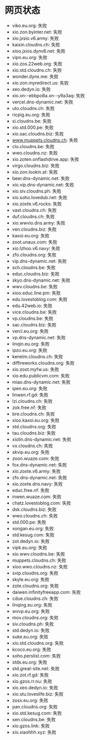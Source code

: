 # 网页状态
- viko.eu.org: 失败
- xio.zon.byinter.net: 失败
- xio.jxsio.v6.army: 失败
- kaixin.cloudns.ch: 失败
- xioo.jxios.dynv6.net: 失败
- vipn.eu.org: 失败
- xio.zos.22web.org: 失败
- xio.std.cloudns.ch: 失败
- wonder.dynx.me: 失败
- xio.zon.myredirect.us: 失败
- xeo.dedyn.io: 失败
- xio.xn--ebbpo8a.xn--y9a3aq: 失败
- vercel.dns-dynamic.net: 失败
- uto.cloudns.ch: 失败
- ricpig.eu.org: 失败
- si.cloudns.be: 失败
- xio.std.000.pe: 失败
- xio.sac.cloudns.biz: 失败
- www.muppets.cloudns.ch: 失败
- clo.cloudns.be: 失败
- wwo.cloudns.nz: 失败
- xio.zoten.onflashdrive.app: 失败
- virgo.cloudns.biz: 失败
- xio.zon.lookin.at: 失败
- beer.dns-dynamic.net: 失败
- xio.vip.dns-dynamic.net: 失败
- xio.siv.cloudns.ph: 失败
- xio.soho.lovedub.net: 失败
- xio.zoxte.v6.rocks: 失败
- vast.cloudns.ch: 失败
- duf.cloudns.ch: 失败
- xio.wwvio.dns.army: 失败
- ven.cloudns.biz: 失败
- kaxoi.eu.org: 失败
- zoot.unaux.com: 失败
- xio.lzhoo.v6.navy: 失败
- zfo.cloudns.org: 失败
- vip.dns-dynamic.net: 失败
- sch.cloudns.be: 失败
- educ.cloudns.biz: 失败
- skyo.dns-dynamic.net: 失败
- wwv.cloudns.be: 失败
- xioo.educ.line.pm: 失败
- edu.lovestoblog.com: 失败
- edu.42web.io: 失败
- vice.cloudns.be: 失败
- vp.cloudns.be: 失败
- sac.cloudns.biz: 失败
- vercl.eu.org: 失败
- vp.dns-dynamic.net: 失败
- linqin.eu.org: 失败
- ipzo.eu.org: 失败
- kenelm.cloudns.ch: 失败
- diffireworks.cloudns.org: 失败
- xio.zoot.myfw.us: 失败
- xio.edu.publicvm.com: 失败
- miao.dns-dynamic.net: 失败
- ipen.eu.org: 失败
- linwen.rf.gd: 失败
- lzi.cloudns.ch: 失败
- zok.free.nf: 失败
- bre.cloudns.ch: 失败
- xioo.kaxoi.eu.org: 失败
- std.cloudns.org: 失败
- tau.cloudns.biz: 失败
- xiolin.dns-dynamic.net: 失败
- vx.cloudns.ch: 失败
- skvip.eu.org: 失败
- zoon.wuaze.com: 失败
- fox.dns-dynamic.net: 失败
- xio.zoxte.v6.army: 失败
- zfo.dns-dynamic.net: 失败
- xio.zoxte.dns.navy: 失败
- educ.free.nf: 失败
- inwen.wuaze.com: 失败
- chatz.lovestoblog.com: 失败
- dsk.cloudns.biz: 失败
- wwo.cloudns.ch: 失败
- std.000.pe: 失败
- xongan.eu.org: 失败
- std.kesug.com: 失败
- zot.dedyn.io: 失败
- vipk.eu.org: 失败
- xio.wwv.cloudns.be: 失败
- muppets.cloudns.ch: 失败
- xioo.wwo.cloudns.nz: 失败
- svip.cloudns.org: 失败
- skyle.eu.org: 失败
- zote.cloudns.org: 失败
- daiwen.infinityfreeapp.com: 失败
- cdue.cloudns.ch: 失败
- linqing.eu.org: 失败
- wvvp.eu.org: 失败
- mov.cloudns.org: 失败
- siv.cloudns.ph: 失败
- std.dedyn.io: 失败
- suke.eu.org: 失败
- xio.std.cloudns.org: 失败
- kcoco.eu.org: 失败
- soho.perslist.com: 失败
- stds.eu.org: 失败
- std.great-site.net: 失败
- xio.zot.rf.gd: 失败
- xio.gzos.rr.nu: 失败
- xio.xeo.dedyn.io: 失败
- xio.stu.loveslife.biz: 失败
- zosx.eu.org: 失败
- pan.cloudns.org: 失败
- xio.std.kesug.com: 失败
- sen.cloudns.be: 失败
- xio.gzos.link: 失败
- xio.xiaohhh.xyz: 失败
